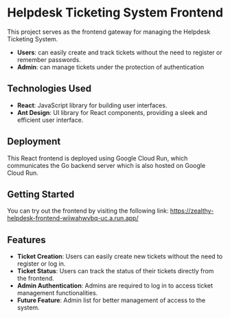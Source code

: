 # Helpdesk Ticketing System Frontend

This project serves as the frontend gateway for managing the Helpdesk Ticketing System.

- **Users**: can easily create and track tickets without the need to register or remember passwords.
- **Admin**: can manage tickets under the protection of authentication

## Technologies Used

- **React**: JavaScript library for building user interfaces.
- **Ant Design**: UI library for React components, providing a sleek and efficient user interface.

## Deployment

This React frontend is deployed using Google Cloud Run, which communicates the Go backend server which is also hosted on Google Cloud Run.

## Getting Started

You can try out the frontend by visiting the following link:
https://zealthy-helpdesk-frontend-wiiwahwvbq-uc.a.run.app/

## Features

- **Ticket Creation**: Users can easily create new tickets without the need to register or log in.
- **Ticket Status**: Users can track the status of their tickets directly from the frontend.
- **Admin Authentication**: Admins are required to log in to access ticket management functionalities.
- **Future Feature**: Admin list for better management of access to the system.
